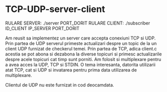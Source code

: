 # TCP-UDP-server-client
  RULARE SERVER: ./server PORT_DORIT
  RULARE CLIENT: ./subscriber ID_CLIENT IP_SERVER PORT_DORIT
  
Am reusit sa implementez un server care accepta conexiuni TCP si UDP. Prin partea de UDP serverul
primeste actualizari despre un topic de la un client UDP furnizat de checkerul temei. Prin partea
de TCP, adica client.c acestia se pot abona si dezabona la diverse topicuri si primesc actualizarile
despre acele topicuri cat timp sunt porniti. Am folosit si multiplexare pentru a avea acces la UDP, TCP si STDIN.
O tema interesanta, datorita utilizarii atat TCP, cat si UDP si invatarea pentru prima data utilizarea de 
multiplexare.

Clientul de UDP nu este furnizat in cod deocamdata.
